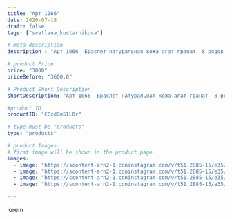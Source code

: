 ```yaml
---
title: "Арт 1066"
date: 2020-07-18
draft: false
tags: ["svetlana_kustarnikova"]

# meta description
description : "Арт 1066  Браслет натуральная кожа агат гранат  8 рядов  Автор дизайна mea _ elena _"

# product Price
price: "3000"
priceBefore: "3600.0"

# Product Short Description
shortDescription: "Арт 1066  Браслет натуральная кожа агат гранат  8 рядов  Автор дизайна mea _ elena _"

#product ID
productID: "CCxdDm5IL0r"

# type must be "products"
type: "products"

# product Images
# first image will be shown in the product page
images:
  - image: "https://scontent-arn2-1.cdninstagram.com/v/t51.2885-15/e35/109980836_609758239973282_4061174910721853013_n.jpg?se=7&tp=1&_nc_ht=scontent-arn2-1.cdninstagram.com&_nc_cat=102&_nc_ohc=1dx_2XJrNcEAX-XyUW2&ccb=7-4&oh=f98633ebf7c28218a7c4b9ee77b0a885&oe=6083F0D1&ig_cache_key=MjM1NTc5MTg2NDgzMzExNjg4Mw%3D%3D.2-ccb7-4"
  - image: "https://scontent-arn2-1.cdninstagram.com/v/t51.2885-15/e35/108225427_907701783084447_7895106804153112946_n.jpg?se=7&tp=1&_nc_ht=scontent-arn2-1.cdninstagram.com&_nc_cat=103&_nc_ohc=6NWfRl7pLEIAX-cS_94&ccb=7-4&oh=61585871d73dc2957db559e8f57fa102&oe=6081E653&ig_cache_key=MjM1NTc5MTg2NDg0OTk1NzM3Mw%3D%3D.2-ccb7-4"
  - image: "https://scontent-arn2-1.cdninstagram.com/v/t51.2885-15/e35/109827084_118351066613930_1770000031633676653_n.jpg?se=7&tp=1&_nc_ht=scontent-arn2-1.cdninstagram.com&_nc_cat=102&_nc_ohc=ppDVc76b5kQAX9V5gnV&ccb=7-4&oh=c04e26176042955cca6713d3efbdd2c3&oe=6081E030&ig_cache_key=MjM1NTc5MTg2NDg1ODMyODkwNA%3D%3D.2-ccb7-4"
  - image: "https://scontent-arn2-1.cdninstagram.com/v/t51.2885-15/e35/109260325_106437877744754_644853503744509019_n.jpg?se=8&tp=1&_nc_ht=scontent-arn2-1.cdninstagram.com&_nc_cat=102&_nc_ohc=J6B71JXTRUoAX_gliYf&ccb=7-4&oh=def112a3face36ba91595dfa6e0adc3f&oe=6082B632&ig_cache_key=MjM1NTc5MTg2NDg0OTkxMTM3NA%3D%3D.2-ccb7-4"

---
```

lorem
